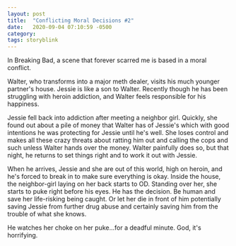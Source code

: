 ```yaml
---
layout: post
title:  "Conflicting Moral Decisions #2"
date:   2020-09-04 07:10:59 -0500
category: 
tags: storyblink
---
```


In Breaking Bad, a scene that forever scarred me is based in a moral conflict. 

Walter, who transforms into a major meth dealer, visits his much younger partner's house. Jessie is like a son to Walter. Recently though he has been struggling with heroin addiction, and Walter feels responsible for his happiness. 

Jessie fell back into addiction after meeting a neighbor girl. Quickly, she found out about a pile of money that Walter has of Jessie's which with good intentions he was protecting for Jessie until he's well. She loses control and makes all these crazy threats about ratting him out and calling the cops and such unless Walter hands over the money. Walter painfully does so, but that night, he returns to set things right and to work it out with Jessie.

When he arrives, Jessie and she are out of this world, high on heroin, and he's forced to break in to make sure everything is okay. Inside the house, the neighbor-girl laying on her back starts to OD. Standing over her, she starts to puke right before his eyes. He has the decision. Be human and save her life-risking being caught. Or let her die in front of him potentially saving Jessie from further drug abuse and certainly saving him from the trouble of what she knows.

He watches her choke on her puke...for a deadful minute. God, it's horrifying.